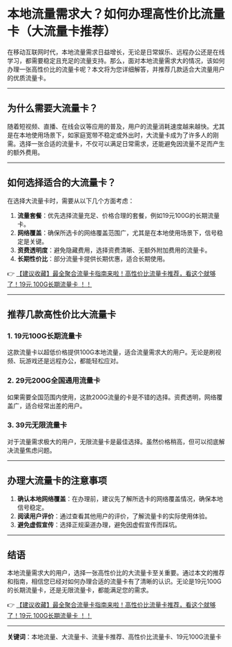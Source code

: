 # 本地流量需求大？如何办理高性价比流量卡（大流量卡推荐）

在移动互联网时代，本地流量需求日益增长，无论是日常娱乐、远程办公还是在线学习，都需要稳定且充足的流量支持。那么，面对本地流量需求大的情况，该如何办理一张高性价比的流量卡呢？本文将为您详细解答，并推荐几款适合大流量用户的优质流量卡。

---

## 为什么需要大流量卡？

随着短视频、直播、在线会议等应用的普及，用户的流量消耗速度越来越快。尤其是在本地使用场景下，如家庭宽带不稳定或外出时，大流量卡成为了许多人的刚需。选择一张合适的流量卡，不仅可以满足日常需求，还能避免因流量不足而产生的额外费用。

---

## 如何选择适合的大流量卡？

在选择大流量卡时，需要从以下几个方面考虑：

1. **流量套餐**：优先选择流量充足、价格合理的套餐，例如19元100G的长期流量卡。
2. **网络覆盖**：确保所选卡的网络覆盖范围广，尤其是在本地使用场景下，信号稳定是关键。
3. **资费透明度**：避免隐藏费用，选择资费清晰、无额外附加费用的流量卡。
4. **长期性价比**：部分流量卡提供长期优惠，适合长期使用。

👉 [【建议收藏】最全聚合流量卡指南来啦！高性价比流量卡推荐，看这个就够了！19元 100G长期流量卡 ！！](https://bit.ly/Liuliangka)

---

## 推荐几款高性价比大流量卡

### 1. **19元100G长期流量卡**
这款流量卡以超低价格提供100G本地流量，适合流量需求大的用户。无论是刷视频、玩游戏还是远程办公，都能轻松应对。

### 2. **29元200G全国通用流量卡**
如果需要全国范围内使用，这款200G流量的卡是不错的选择。资费透明，网络覆盖广，适合经常出差的用户。

### 3. **39元无限流量卡**
对于流量需求极大的用户，无限流量卡是最佳选择。虽然价格稍高，但可以彻底解决流量焦虑问题。

---

## 办理大流量卡的注意事项

1. **确认本地网络覆盖**：在办理前，建议先了解所选卡的网络覆盖情况，确保本地信号稳定。
2. **阅读用户评价**：通过查看其他用户的评价，了解流量卡的实际使用体验。
3. **避免虚假宣传**：选择正规渠道办理，避免因虚假宣传而踩坑。

---

## 结语

本地流量需求大的用户，选择一张高性价比的大流量卡至关重要。通过本文的推荐和指南，相信您已经对如何办理合适的流量卡有了清晰的认识。无论是19元100G的长期流量卡，还是无限流量卡，都能满足您的需求。

👉 [【建议收藏】最全聚合流量卡指南来啦！高性价比流量卡推荐，看这个就够了！19元 100G长期流量卡 ！！](https://bit.ly/Liuliangka)

---

**关键词**：本地流量、大流量卡、流量卡推荐、高性价比流量卡、19元100G流量卡